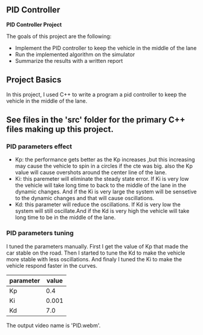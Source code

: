 **PID Controller**
---

**PID Controller Project**

The goals of this project are the following:

* Implement the PID controller to keep the vehicle in the middle of the lane
* Run the implemented algorithm on the simulator
* Summarize the results with a written report



## Project Basics
In this project, I used C++ to write a program a pid controller to keep the vehicle in the middle of the lane.

See files in the 'src' folder for the primary C++ files making up this project.
---

### PID parameters effect

* Kp: the performance gets better as the Kp increases ,but this increasing may cause the vehicle to spin in a circles if the cte was big. also the Kp value will cause overshots around the center line of the lane.
* Ki: this paremeter will eliminate the steady state error. If Ki is very low the vehicle will take long time to back to the middle of the lane in the dynamic changes. And if the Ki is very large the system will be sensetive to the dynamic changes and that will cause oscillations. 
* Kd: this parameter will reduce the oscillations. If Kd is very low the system will still oscillate.And if the Kd is very high the vehicle will take long time to be in the middle of the lane.

### PID parameters tuning

I tuned the parameters manually. 
First I get the value of Kp that made the car stable on the road. 
Then I started to tune the Kd to make the vehicle more stable with less oscillations.
And finaly I tuned the Ki to make the vehicle respond faster in the curves.  

| parameter |   value   |
| ----- | ------- |
|  Kp   | 0.4 |
|  Ki   | 0.001 |
|  Kd   | 7.0 |

The output video name is 'PID.webm'.